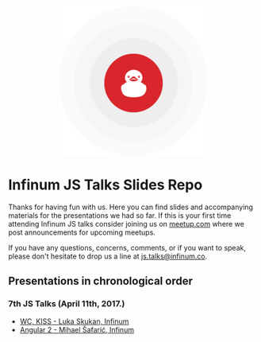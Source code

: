 <p align="center">
  <img width="300" src="_assets/ducky.png" />
  <h1>Infinum JS Talks Slides Repo</h1>
</p>

Thanks for having fun with us. Here you can find slides and accompanying materials
for the presentations we had so far. If this is your first time attending 
Infinum JS talks consider joining us on 
[meetup.com](https://www.meetup.com/Infinum-JS-Talks/) where we post announcements 
for upcoming meetups.

If you have any questions, concerns, comments, or if you want to speak, 
please don't hesitate to drop us a line at [js.talks@infinum.co](mailto:js.talks@infinum.co).

## Presentations in chronological order

### 7th JS Talks (April 11th, 2017.)

- [WC, KISS - Luka Skukan, Infinum](talks-7/wc_kiss_luka_skukan.pdf)
- [Angular 2 - Mihael Šafarić, Infinum](talks-7/angular_2_mihael_safaric.pdf)
